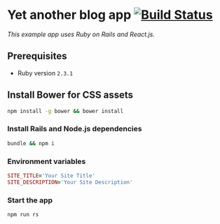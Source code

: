 # Yet another blog app [![Build Status](https://travis-ci.org/katgironpe/rails_blog.svg?branch=master)](https://travis-ci.org/katgironpe/rails_blog)

*This example app uses Ruby on Rails and React.js.*


## Prerequisites

* Ruby version `2.3.1`

## Install Bower for CSS assets

```bash
npm install -g bower && bower install
```

### Install Rails and Node.js dependencies

```bash
bundle && npm i
```

### Environment variables

```ruby
SITE_TITLE='Your Site Title'
SITE_DESCRIPTION='Your Site Description'
```

### Start the app

```bash
npm run rs
```
